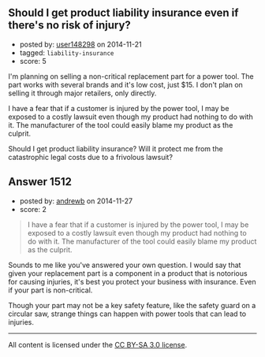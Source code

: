 ## Should I get product liability insurance even if there's no risk of injury?

- posted by: [user148298](https://stackexchange.com/users/49760/user148298) on 2014-11-21
- tagged: `liability-insurance`
- score: 5

I'm planning on selling a non-critical replacement part for a power tool. The part works with several brands and it's low cost, just $15. I don't plan on selling it through major retailers, only directly. 

I have a fear that if a customer is injured by the power tool, I may be exposed to a costly lawsuit even though my product had nothing to do with it. The manufacturer of the tool could easily blame my product as the culprit.

Should I get product liability insurance? Will it protect me from the catastrophic legal costs due to a frivolous lawsuit?


## Answer 1512

- posted by: [andrewb](https://stackexchange.com/users/1340467/andrewb) on 2014-11-27
- score: 2

> I have a fear that if a customer is injured by the power tool, I may be exposed to a costly lawsuit even though my product had nothing to do with it. The manufacturer of the tool could easily blame my product as the culprit.

Sounds to me like you've answered your own question. I would say that given your replacement part is a component in a product that is notorious for causing injuries, it's best you protect your business with insurance. Even if your part is non-critical.

Though your part may not be a key safety feature, like the safety guard on a circular saw, strange things can happen with power tools that can lead to injuries.



---

All content is licensed under the [CC BY-SA 3.0 license](https://creativecommons.org/licenses/by-sa/3.0/).
